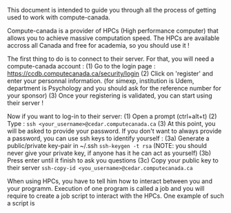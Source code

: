 This document is intended to guide you through all the process of getting used to work with compute-canada.

Compute-canada is a provider of HPCs (High performance computer) that allows you to achieve massive computation speed. 
The HPCs are available accross all Canada and free for academia, so you should use it !

The first thing to do is to connect to their server. 
For that, you will need a compute-canada account : 
(1) Go to the login page : https://ccdb.computecanada.ca/security/login
(2) Click on 'register' and enter your personnal information. 
(for simexp, institution is Udem, department is Psychology and you should ask for the reference number for your sponsor)
(3) Once your registering is validated, you can start using their server !

Now if you want to log-in to their server:
(1) Open a prompt (ctrl+alt+t)
(2) Type : `ssh <your_username>@cedar.computecanada.ca`
(3) At this point, you will be asked to provide your password. If you don't want to always provide a password, you can use ssh keys to identify yourself :
	(3a) Generate a public/private key-pair in ~/.ssh `ssh-keygen -t rsa` (NOTE: you should never give your private key, if anyone has it he can act as yourself)
	(3b) Press enter until it finish to ask you questions
	(3c) Copy your public key to their server `ssh-copy-id <you_username>@cedar.computecanada.ca`

When using HPCs, you have to tell him how to interact between you and your programm. 
Execution of one program is called a job and you will require to create a job script to interact with the HPCs.
One example of such a script is 
